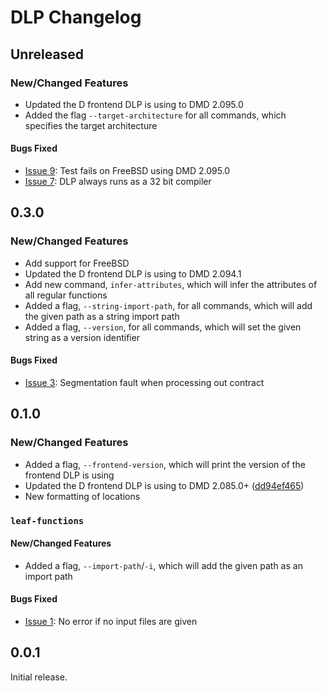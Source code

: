 # DLP Changelog

## Unreleased

### New/Changed Features

* Updated the D frontend DLP is using to DMD 2.095.0
* Added the flag `--target-architecture` for all commands, which specifies the
target architecture

#### Bugs Fixed

* [Issue 9](https://github.com/jacob-carlborg/dlp/issues/9): Test fails on FreeBSD using DMD 2.095.0
* [Issue 7](https://github.com/jacob-carlborg/dlp/issues/7): DLP always runs as a 32 bit compiler

## 0.3.0

### New/Changed Features

* Add support for FreeBSD
* Updated the D frontend DLP is using to DMD 2.094.1
* Add new command, `infer-attributes`, which will infer the attributes of all
regular functions
* Added a flag, `--string-import-path`, for all commands, which will add the
given path as a string import path
* Added a flag, `--version`, for all commands, which will set the given string
as a version identifier

#### Bugs Fixed

* [Issue 3](https://github.com/jacob-carlborg/dlp/issues/3): Segmentation fault when processing out contract

## 0.1.0
### New/Changed Features

* Added a flag, `--frontend-version`, which will print the version of the
frontend DLP is using
* Updated the D frontend DLP is using to DMD 2.085.0+ ([dd94ef465](https://github.com/dlang/dmd/commit/dd94ef465342d47a94f6c587638c49ce42f54590))
* New formatting of locations

### `leaf-functions`

#### New/Changed Features

* Added a flag, `--import-path`/`-i`, which will add the given path as an import
path

#### Bugs Fixed

* [Issue 1](https://github.com/jacob-carlborg/dlp/issues/1): No error if no input files are given

## 0.0.1

Initial release.
